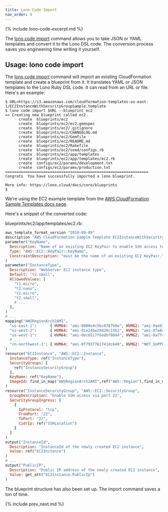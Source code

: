 ```yaml
---
title: Lono Code Import
nav_order: 9
---
```


{% include lono-code-excerpt.md %}

The [lono code import](https://lono.cloud/reference/lono-code-import/) command allows you to take JSON or YAML templates and convert it to the Lono DSL code. The conversion process saves you engineering time writing it yourself.

## Usage: lono code import

The [lono code import](https://lono.cloud/reference/lono-code-import/) command will import an existing CloudFormation template and create a blueprint from it. It translates YAML or JSON templates to the Lono Ruby DSL code. It can read from an URL or file. Here's an example:

    $ URL=https://s3.amazonaws.com/cloudformation-templates-us-east-1/EC2InstanceWithSecurityGroupSample.template
    $ lono code import $URL --blueprint ec2
    => Creating new blueprint called ec2.
          create  blueprints/ec2
          create  blueprints/ec2/ec2.gemspec
          create  blueprints/ec2/.gitignore
          create  blueprints/ec2/CHANGELOG.md
          create  blueprints/ec2/Gemfile
          create  blueprints/ec2/README.md
          create  blueprints/ec2/Rakefile
          create  blueprints/ec2/seed/configs.rb
          create  blueprints/ec2/app/templates
          create  blueprints/ec2/app/templates/ec2.rb
          create  configs/ec2/params/development.txt
          create  configs/ec2/params/production.txt
    ================================================================
    Congrats  You have successfully imported a lono blueprint.

    More info: https://lono.cloud/docs/core/blueprints
    $

We're using the EC2 example template from the [AWS CloudFormation Sample Templates docs page](https://docs.aws.amazon.com/AWSCloudFormation/latest/UserGuide/cfn-sample-templates.html).


Here's a snippet of the converted code:

blueprints/ec2/app/templates/ec2.rb:

```ruby
aws_template_format_version "2010-09-09"
description "AWS CloudFormation Sample Template EC2InstanceWithSecurityGroupSample: Create an Amazon EC2 instance running the Amazon Linux AMI. The AMI is chosen based on the region in which the stack is run. This example creates an EC2 security group for the instance to give you SSH access. **WARNING** This template creates an Amazon EC2 instance. You will be billed for the AWS resources used if you create a stack from this template."
parameter("KeyName",
  Description: "Name of an existing EC2 KeyPair to enable SSH access to the instance",
  Type: "AWS::EC2::KeyPair::KeyName",
  ConstraintDescription: "must be the name of an existing EC2 KeyPair."
)
parameter("InstanceType",
  Description: "WebServer EC2 instance type",
  Default: "t2.small",
  AllowedValues: [
    "t1.micro",
    "t2.nano",
    "t2.micro",
    "t2.small",
    # ...
  ],
)
# ...
mapping("AWSRegionArch2AMI",
  "us-east-1":      { HVM64: "ami-0080e4c5bc078760e", HVMG2: "ami-0aeb704d503081ea6" },
  "us-west-2":      { HVM64: "ami-01e24be29428c15b2", HVMG2: "ami-0fe84a5b4563d8f27" },
  "us-west-1":      { HVM64: "ami-0ec6517f6edbf8044", HVMG2: "ami-0a7fc72dc0e51aa77" },
  # ...
  "cn-northwest-1": { HVM64: "ami-0f7937761741dc640", HVMG2: "NOT_SUPPORTED" }
)
resource("EC2Instance", "AWS::EC2::Instance",
  InstanceType: ref("InstanceType"),
  SecurityGroups: [
    ref("InstanceSecurityGroup")
  ],
  KeyName: ref("KeyName"),
  ImageId: find_in_map("AWSRegionArch2AMI",ref("AWS::Region"),find_in_map("AWSInstanceType2Arch",ref("InstanceType"),"Arch"))
)
resource("InstanceSecurityGroup", "AWS::EC2::SecurityGroup",
  GroupDescription: "Enable SSH access via port 22",
  SecurityGroupIngress: [
    {
      IpProtocol: "tcp",
      FromPort: "22",
      ToPort: "22",
      CidrIp: ref("SSHLocation")
    }
  ]
)
output("InstanceId",
  Description: "InstanceId of the newly created EC2 instance",
  Value: ref("EC2Instance")
)
# ...
output("PublicIP",
  Description: "Public IP address of the newly created EC2 instance",
  Value: get_att("EC2Instance.PublicIp")
)
```

The blueprint structure has also been set up. The import command saves a ton of time.

{% include prev_next.md %}
